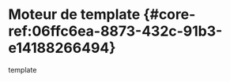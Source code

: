 # Moteur de template {#core-ref:06ffc6ea-8873-432c-91b3-e14188266494}

<div class="fixme">template</div>
